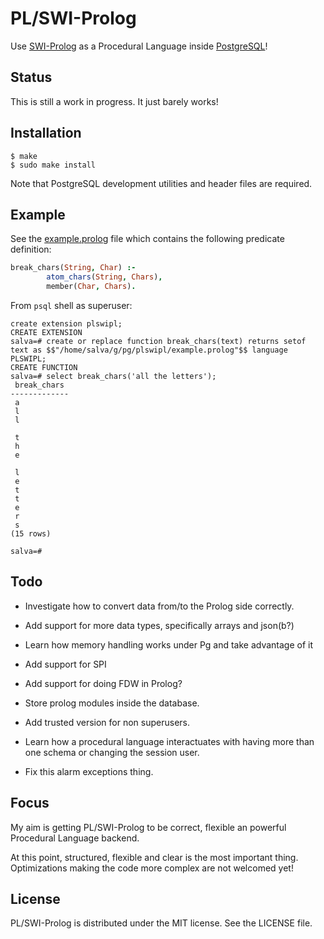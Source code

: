# PL/SWI-Prolog

Use [SWI-Prolog](http://www.swi-prolog.org/) as a Procedural Language
inside [PostgreSQL](http://www.postgresql.org/)!

## Status

This is still a work in progress. It just barely works!

## Installation

    $ make
    $ sudo make install

Note that PostgreSQL development utilities and header files are required.

## Example

See the [example.prolog](./example.prolog) file which contains the following predicate definition:

```prolog
break_chars(String, Char) :-
        atom_chars(String, Chars),
        member(Char, Chars).
```

From `psql` shell as superuser:

    create extension plswipl;
    CREATE EXTENSION
    salva=# create or replace function break_chars(text) returns setof text as $$"/home/salva/g/pg/plswipl/example.prolog"$$ language PLSWIPL;
    CREATE FUNCTION
    salva=# select break_chars('all the letters');
     break_chars
    -------------
     a
     l
     l
      
     t
     h
     e
      
     l
     e
     t
     t
     e
     r
     s
    (15 rows)
    
    salva=# 

## Todo

- Investigate how to convert data from/to the Prolog side correctly.

- Add support for more data types, specifically arrays and json(b?)

- Learn how memory handling works under Pg and take advantage of it

- Add support for SPI

- Add support for doing FDW in Prolog?

- Store prolog modules inside the database.

- Add trusted version for non superusers.

- Learn how a procedural language interactuates with having more than
  one schema or changing the session user.

- Fix this alarm exceptions thing.

## Focus

My aim is getting PL/SWI-Prolog to be correct, flexible
an powerful Procedural Language backend.

At this point, structured, flexible and clear is the most important
thing. Optimizations making the code more complex are not welcomed
yet!

## License

PL/SWI-Prolog is distributed under the MIT license. See the LICENSE file.
